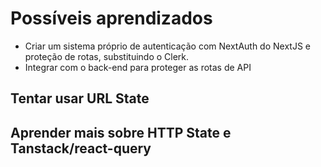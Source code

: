 # Possíveis aprendizados

- Criar um sistema próprio de autenticação com NextAuth do NextJS e proteção de rotas, substituindo o Clerk.
- Integrar com o back-end para proteger as rotas de API

## Tentar usar URL State

## Aprender mais sobre HTTP State e Tanstack/react-query